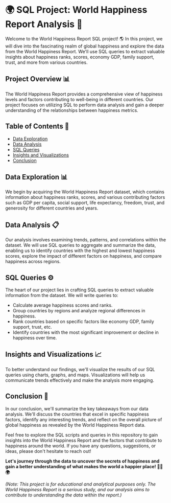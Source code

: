 # 🌍 SQL Project: World Happiness Report Analysis 🌟

Welcome to the World Happiness Report SQL project! 🌎 In this project, we will dive into the fascinating realm of global happiness and explore the data from the World Happiness Report. We'll use SQL queries to extract valuable insights about happiness ranks, scores, economy GDP, family support, trust, and more from various countries.

## Project Overview 📊

The World Happiness Report provides a comprehensive view of happiness levels and factors contributing to well-being in different countries. Our project focuses on utilizing SQL to perform data analysis and gain a deeper understanding of the relationships between happiness metrics.

## Table of Contents 📑

- [Data Exploration](#data-exploration)
- [Data Analysis](#data-analysis)
- [SQL Queries](#sql-queries)
- [Insights and Visualizations](#insights-and-visualizations)
- [Conclusion](#conclusion)

## Data Exploration 📊

We begin by acquiring the World Happiness Report dataset, which contains information about happiness ranks, scores, and various contributing factors such as GDP per capita, social support, life expectancy, freedom, trust, and generosity for different countries and years.

## Data Analysis 📋

Our analysis involves examining trends, patterns, and correlations within the dataset. We will use SQL queries to aggregate and summarize the data, enabling us to identify countries with the highest and lowest happiness scores, explore the impact of different factors on happiness, and compare happiness across regions.

## SQL Queries ⚙️

The heart of our project lies in crafting SQL queries to extract valuable information from the dataset. We will write queries to:

- Calculate average happiness scores and ranks.
- Group countries by regions and analyze regional differences in happiness.
- Rank countries based on specific factors like economy GDP, family support, trust, etc.
- Identify countries with the most significant improvement or decline in happiness over time.

## Insights and Visualizations 📈

To better understand our findings, we'll visualize the results of our SQL queries using charts, graphs, and maps. Visualizations will help us communicate trends effectively and make the analysis more engaging.

## Conclusion 📝

In our conclusion, we'll summarize the key takeaways from our data analysis. We'll discuss the countries that excel in specific happiness factors, identify any interesting trends, and reflect on the overall picture of global happiness as revealed by the World Happiness Report data.

Feel free to explore the SQL scripts and queries in this repository to gain insights into the World Happiness Report and the factors that contribute to happiness around the world. If you have any questions, suggestions, or ideas, please don't hesitate to reach out!

**Let's journey through the data to uncover the secrets of happiness and gain a better understanding of what makes the world a happier place! 🌟😄🌍**

*(Note: This project is for educational and analytical purposes only. The World Happiness Report is a serious study, and our analysis aims to contribute to understanding the data within the report.)*
